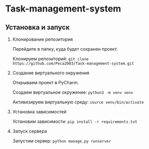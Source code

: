 # Task-management-system

## Установка и запуск

1. Клонирование репозитория

   Перейдите в папку, куда будет сохранен проект.
   
   Клонируем репозиторий:   `git clone https://github.com/Peca2003/Task-management-system.git`

2. Создание виртуального окружения

   Открываем проект в PyCharm.

   Создаем виртуальное окружение:   `python3 -m venv venv`

   Активизируем виртуальную среду:   `source venv/bin/activate`
   
3. Установка зависимостей

   Установим зависимости:   `pip install -r requirements.txt`
   
4. Запуск сервера

   Запустим сервер:   `python manage.py runserver`
